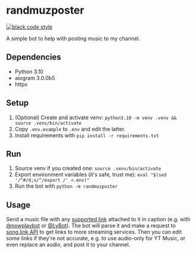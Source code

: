 # randmuzposter

[![black code style](https://img.shields.io/badge/code%20style-black-000000.svg)](https://github.com/psf/black)

A simple bot to help with posting music to my channel.

## Dependencies
- Python 3.10
- aiogram 3.0.0b5
- httpx

## Setup
1. (Optional) Create and activate venv: `python3.10 -m venv .venv && source .venv/bin/activate`
2. Copy `.env.example` to `.env` and edit the latter.
3. Install requirements with `pip install -r requirements.txt`

## Run
1. Source venv if you created one: `source .venv/bin/activate`
2. Export environment variables (it's safe, trust me): `eval "$(sed '/^#/d;s/^/export /' <.env)"`
3. Run the bot with `python -m randmuzposter`

## Usage
Send a music file with any [supported link][supported] attached to it in caption (e.g. with
[@nowplaybot][nowplay] or [@LyBot][lybot]). The bot will parse it and make a request to
[song.link API][songlink] to get links to more streaming services. Then you can edit some links
if they're not accurate, e.g. to use audio-only for YT Music, or even replace an audio, and post it
to your channel.

[supported]: randmuzposter/constants.py
[nowplay]: https://t.me/nowplaybot
[lybot]: https://t.me/LyBot
[songlink]: https://odesli.co/
